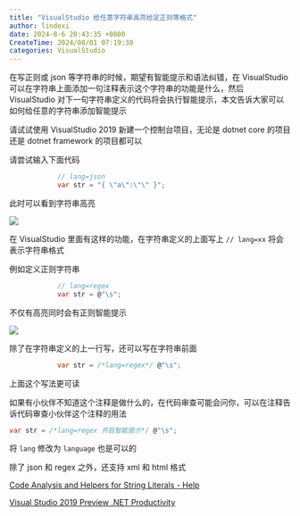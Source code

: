 ```yaml
---
title: "VisualStudio 给任意字符串高亮给定正则等格式"
author: lindexi
date: 2024-8-6 20:43:35 +0800
CreateTime: 2024/08/01 07:19:30
categories: VisualStudio
---
```


在写正则或 json 等字符串的时候，期望有智能提示和语法纠错，在 VisualStudio 可以在字符串上面添加一句注释表示这个字符串的功能是什么，然后 VisualStudio 对下一句字符串定义的代码将会执行智能提示，本文告诉大家可以如何给任意的字符串添加智能提示

<!--more-->


<!-- CreateTime:2024/08/01 07:19:30 -->

<!-- csdn -->

请试试使用 VisualStudio 2019 新建一个控制台项目，无论是 dotnet core 的项目还是 dotnet framework 的项目都可以

请尝试输入下面代码

```csharp
            // lang=json
            var str = "{ \"a\":\"\" }";
```

此时可以看到字符串高亮

<!-- ![](image/VisualStudio 给任意字符串给定正则等格式/VisualStudio 给任意字符串给定正则等格式0.png) -->

![](http://cdn.lindexi.site/lindexi%2F2019912112531543)

在 VisualStudio 里面有这样的功能，在字符串定义的上面写上 `// lang=xx` 将会表示字符串格式

例如定义正则字符串

```csharp
            // lang=regex
            var str = @"\s";
```

不仅有高亮同时会有正则智能提示

<!-- ![](image/VisualStudio 给任意字符串给定正则等格式/VisualStudio 给任意字符串给定正则等格式1.png) -->

![](http://cdn.lindexi.site/lindexi%2F2019912112717359)

除了在字符串定义的上一行写，还可以写在字符串前面

```csharp
            var str = /*lang=regex*/ @"\s";
```

上面这个写法更可读

如果有小伙伴不知道这个注释是做什么的，在代码审查可能会问你，可以在注释告诉代码审查小伙伴这个注释的用法

```csharp
var str = /*lang=regex 开启智能提示*/ @"\s";
```

将 `lang` 修改为 `language` 也是可以的

除了 json 和 regex 之外，还支持 xml 和 html 格式

[Code Analysis and Helpers for String Literals - Help ](https://www.jetbrains.com/help/resharper/Code_Analysis__String_Formatting_Methods.html )

[Visual Studio 2019 Preview .NET Productivity](https://devblogs.microsoft.com/dotnet/visual-studio-2019-net-productivity/ )


